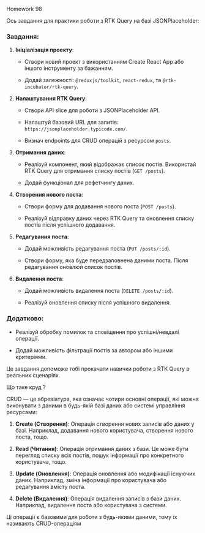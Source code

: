 Homework 98

Ось завдання для практики роботи з RTK Query на базі JSONPlaceholder:

### Завдання:

1. **Ініціалізація проекту**:

    - Створи новий проект з використанням Create React App або іншого інструменту за бажанням.

    - Додай залежності: `@reduxjs/toolkit`, `react-redux`, та `@rtk-incubator/rtk-query`.

2. **Налаштування RTK Query**:

    - Створи API slice для роботи з JSONPlaceholder API.

    - Налаштуй базовий URL для запитів: `https://jsonplaceholder.typicode.com/`.

    - Визнач endpoints для CRUD операцій з ресурсом `posts`.

3. **Отримання даних**:

    - Реалізуй компонент, який відображає список постів. Використай RTK Query для отримання списку постів (`GET /posts`).

    - Додай функціонал для рефетчингу даних.

4. **Створення нового поста**:

    - Створи форму для додавання нового поста (`POST /posts`).

    - Реалізуй відправку даних через RTK Query та оновлення списку постів після успішного додавання.

5. **Редагування поста**:

    - Додай можливість редагування поста (`PUT /posts/:id`).

    - Створи форму, яка буде передзаповнена даними поста. Після редагування оновлюй список постів.

6. **Видалення поста**:

    - Додай можливість видалення поста (`DELETE /posts/:id`).

    - Реалізуй оновлення списку після успішного видалення.

### Додатково:

- Реалізуй обробку помилок та сповіщення про успішні/невдалі операції.

- Додай можливість фільтрації постів за автором або іншими критеріями.

Це завдання допоможе тобі прокачати навички роботи з RTK Query в реальних сценаріях.

Що таке круд ?

CRUD — це абревіатура, яка означає чотири основні операції, які можна виконувати з даними в будь-якій базі даних або системі управління ресурсами:

1. **Create (Створення)**: Операція створення нових записів або даних у базі. Наприклад, додавання нового користувача, створення нового поста, тощо.

2. **Read (Читання)**: Операція отримання даних з бази. Це може бути перегляд списку всіх постів, пошук інформації про конкретного користувача, тощо.

3. **Update (Оновлення)**: Операція оновлення або модифікації існуючих даних. Наприклад, зміна інформації про користувача або редагування вмісту поста.

4. **Delete (Видалення)**: Операція видалення записів з бази даних. Наприклад, видалення поста або користувача з системи.

Ці операції є базовими для роботи з будь-якими даними, тому їх називають CRUD-операціям
